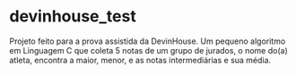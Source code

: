 # devinhouse_test
Projeto feito para a prova assistida da DevinHouse. Um pequeno algoritmo em Linguagem C que coleta 5 notas de um grupo de jurados, o nome do(a) atleta, encontra a maior, menor, e as notas intermediárias e sua média.
